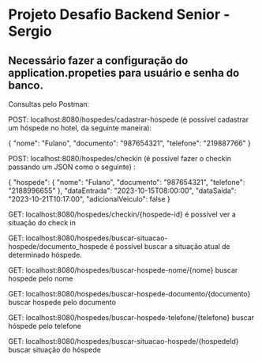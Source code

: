 # Projeto Desafio Backend Senior - Sergio

## Necessário fazer a configuração do application.propeties para usuário e senha do banco.

Consultas pelo Postman:

POST: localhost:8080/hospedes/cadastrar-hospede (é possível cadastrar um hóspede no hotel, da seguinte maneira): 

{
    "nome": "Fulano",
    "documento": "987654321",
    "telefone": "219887766"
}

POST: localhost:8080/hospedes/checkin (é possível fazer o checkin passando um JSON como o seguinte) :

{
  "hospede": {
    "nome": "Fulano",
    "documento": "987654321",
    "telefone": "2188996655"
  },
  "dataEntrada": "2023-10-15T08:00:00",
  "dataSaida": "2023-10-21T10:17:00",
  "adicionalVeiculo": false
}

GET: localhost:8080/hospedes/checkin/{hospede-id} é possível ver a situação do check in

GET: localhost:8080/hospedes/buscar-situacao-hospede/documento_hospede é possível buscar a situação atual de determinado hóspede.

GET: localhost:8080/hospedes/buscar-hospede-nome/{nome} buscar hospede pelo nome

GET: localhost:8080/hospedes/buscar-hospede-documento/{documento} buscar hospede pelo documento

GET: localhost:8080/hospedes/buscar-hospede-telefone/{telefone} buscar hóspede pelo telefone

GET: localhost:8080/hospedes/buscar-situacao-hospede/{hospedeId} buscar situação do hóspede
